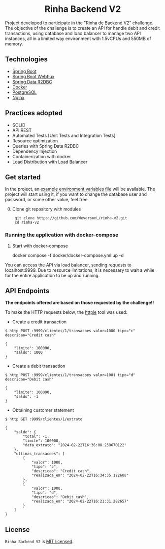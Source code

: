 <h1 align="center">
   Rinha Backend V2
</h1>

Project developed to participate in the "Rinha de Backend V2" challenge. The objective of the challenge is to create an API for
handle debit and credit transactions, using database and load balancer to manage two API instances, all in a limited way
environment with 1.5vCPUs and 550MB of memory.

## Technologies

- [Spring Boot](https://spring.io/projects/spring-boot)
- [Spring Boot Webflux](https://docs.spring.io/spring-framework/reference/web/webflux.html)
- [Spring Data R2DBC](https://spring.io/projects/spring-data-r2dbc)
- [Docker](https://docs.docker.com/get-started/)
- [PostgreSQL](https://www.postgresql.org/docs/13/index.html)
- [Nginx](https://nginx.org/en/docs/)

## Practices adopted

- SOLID
- API REST
- Automated Tests [Unit Tests and Integration Tests]
- Resource optimization
- Queries with Spring Data R2DBC
- Dependency Injection
- Containerization with docker
- Load Distribution with Load Balancer

## Get started

In the project, an [example environment variables file](/docker/.env) will be available. The project will start using it, if you
want to change the database user and password, or some other value, feel free

0. Clone git repository with modules

        git clone https://github.com/WeversonL/rinha-v2.git
        cd rinha-v2

### Running the application with docker-compose

1. Start with docker-compose

   docker compose -f docker/docker-compose.yml up -d

You can access the API via load balancer, sending requests to localhost:9999. Due to resource limitations, it is
necessary to wait a while for the entire application to be up and running.

## API Endpoints

**The endpoints offered are based on those requested by the challenge!!**

To make the HTTP requests below, the [httpie](https://httpie.io) tool was used:

- Create a credit transaction

```
$ http POST :9999/clientes/1/transacoes valor=1000 tipo="c" descricao="Credit cash"

{
    "limite": 100000,
    "saldo": 1000
}
```

- Create a debit transaction

```
$ http POST :9999/clientes/1/transacoes valor=1001 tipo="d" descricao="Debit cash"

{
    "limite": 100000,
    "saldo": -1
}
```

- Obtaining customer statement

```
$ http GET :9999/clientes/1/extrato

{
    "saldo": {
        "total": -1,
        "limite": 100000,
        "data_extrato": "2024-02-22T16:36:08.250670122"
    },
    "ultimas_transacoes": [
        {
            "valor": 1000,
            "tipo": "c",
            "descricao": "Credit cash",
            "realizada_em": "2024-02-22T16:34:35.122608"
        },
        {
            "valor": 1000,
            "tipo": "d",
            "descricao": "Debit cash",
            "realizada_em": "2024-02-22T16:21:31.282657"
        }
    ]
}

```

## License

`Rinha Backend V2` is [MIT licensed](LICENSE).
